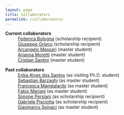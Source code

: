 ```yaml
---
layout: page
title: Collaborators
permalink: /collaborators/
---
```


<dl>
    <dt><strong>Current collaborators</strong></dt>
    <dd><a href="https://github.com/federicabologna">Federica Bologna</a> (scholarship recipient)</dd>
    <dd><a href="https://github.com/giuseppegrieco">Giuseppe Grieco</a> (scholarship recipient)</dd>
    <dd><a href="https://github.com/arcangelo7">Arcangelo Massari</a> (master student)</dd>
    <dd><a href="https://github.com/ariannamorettj">Arianna Moretti</a> (master student)</dd>
    <dd><a href="https://github.com/sntcristian">Cristian Santini</a> (master student)</dd>
</dl>

<dl>
    <dt><strong>Past collaborators</strong></dt>
    <dd><a href="https://bv.fapesp.br/pt/pesquisador/48322/erika-alves-dos-santos/">Erika Alves dos Santos</a> (as visiting Ph.D. student)</dd>
    <dd><a href="https://www.unibo.it/sitoweb/sebastian.barzaghi2/en">Sebastian Barzaghi</a> (as master student)</dd>
    <dd><a href="https://github.com/mangiafrangette">Francesca Mangialardo</a> (as master student)</dd>
    <dd><a href="https://github.com/FabioMariani">Fabio Mariani</a> (as master student)</dd>
    <dd><a href="https://github.com/iosonopersia">Simone Persiani</a> (as scholarship recipient)</dd>
    <dd><a href="https://github.com/GabrielePisciotta">Gabriele Pisciotta</a> (as scholarship recipient)</dd>
    <dd><a href="https://github.com/gspinaci">Gianmarco Spinaci</a> (as master student)</dd>
</dl>
